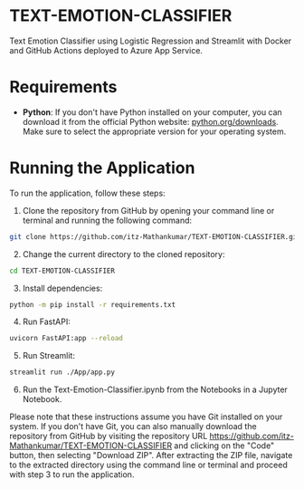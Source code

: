 # TEXT-EMOTION-CLASSIFIER

Text Emotion Classifier using Logistic Regression and Streamlit with Docker and GitHub Actions deployed to Azure App Service.

# Requirements

* **Python**: If you don't have Python installed on your computer, you can download it from the official Python website: [python.org/downloads](https://www.python.org/downloads/). Make sure to select the appropriate version for your operating system.

# Running the Application

To run the application, follow these steps:

1. Clone the repository from GitHub by opening your command line or terminal and running the following command:

```bash
git clone https://github.com/itz-Mathankumar/TEXT-EMOTION-CLASSIFIER.git
```

2. Change the current directory to the cloned repository:

```bash
cd TEXT-EMOTION-CLASSIFIER
```

3. Install dependencies:

```bash
python -m pip install -r requirements.txt
```

4. Run FastAPI:
   
```bash
uvicorn FastAPI:app --reload
```

5. Run Streamlit:
```bash
streamlit run ./App/app.py
```

6. Run the Text-Emotion-Classifier.ipynb from the Notebooks in a Jupyter Notebook.
   
Please note that these instructions assume you have Git installed on your system. If you don't have Git, you can also manually download the repository from GitHub by visiting the repository URL https://github.com/itz-Mathankumar/TEXT-EMOTION-CLASSIFIER and clicking on the "Code" button, then selecting "Download ZIP". After extracting the ZIP file, navigate to the extracted directory using the command line or terminal and proceed with step 3 to run the application.
